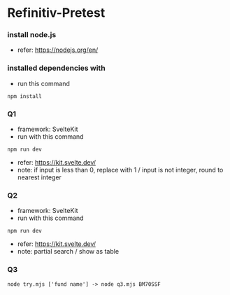 # Refinitiv-Pretest

### install node.js
- refer: https://nodejs.org/en/
### installed dependencies with
- run this command
```
npm install
```
### Q1
- framework: SvelteKit
- run with this command
```
npm run dev
```
- refer: https://kit.svelte.dev/
- note: if input is less than 0, replace with 1 / input is not integer, round to nearest integer
### Q2
- framework: SvelteKit
- run with this command
```
npm run dev
```
- refer: https://kit.svelte.dev/
- note: partial search / show as table
### Q3
```
node try.mjs ['fund name'] -> node q3.mjs BM70SSF
```